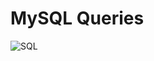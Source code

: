 # MySQL Queries

![SQL](https://s3.amazonaws.com/intranet-projects-files/holbertonschool-higher-level_programming+/274/66988091.jpg)
